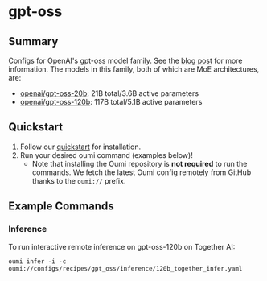 # gpt-oss

## Summary

Configs for OpenAI's gpt-oss model family. See the [blog post](https://huggingface.co/blog/welcome-openai-gpt-oss) for more information. The models in this family, both of which are MoE architectures, are:

- [openai/gpt-oss-20b](https://huggingface.co/openai/gpt-oss-20b): 21B total/3.6B active parameters
- [openai/gpt-oss-120b](https://huggingface.co/openai/gpt-oss-120b): 117B total/5.1B active parameters

## Quickstart

1. Follow our [quickstart](https://oumi.ai/docs/en/latest/get_started/quickstart.html) for installation.
2. Run your desired oumi command (examples below)!
   - Note that installing the Oumi repository is **not required** to run the commands. We fetch the latest Oumi config remotely from GitHub thanks to the `oumi://` prefix.

## Example Commands

### Inference

To run interactive remote inference on gpt-oss-120b on Together AI:

```shell
oumi infer -i -c oumi://configs/recipes/gpt_oss/inference/120b_together_infer.yaml
```
